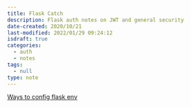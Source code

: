 ```yaml
---
title: Flask Catch
description: Flask auth notes on JWT and general security
date-created: 2020/10/21
last-modified: 2022/01/29 09:24:12
isdraft: true
categories:
  - auth
  - notes
tags:
  - null
type: note
---
```


[Ways to config flask env](https://hackersandslackers.com/configure-flask-applications/)
